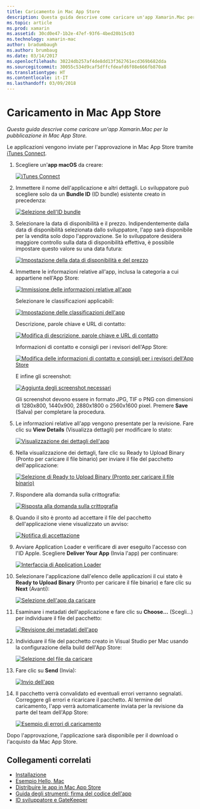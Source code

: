 ```yaml
---
title: Caricamento in Mac App Store
description: Questa guida descrive come caricare un'app Xamarin.Mac per la pubblicazione in Mac App Store.
ms.topic: article
ms.prod: xamarin
ms.assetid: 30cd0e47-1b2e-47ef-93f6-4bed20b15c03
ms.technology: xamarin-mac
author: bradumbaugh
ms.author: brumbaug
ms.date: 03/14/2017
ms.openlocfilehash: 30224db257af4de8dd13f362761ecd369b682dda
ms.sourcegitcommit: 30055c534d9caf5dffcfdeafd6f08e666fb870a8
ms.translationtype: HT
ms.contentlocale: it-IT
ms.lasthandoff: 03/09/2018
---
```

# <a name="upload-to-mac-app-store"></a>Caricamento in Mac App Store

_Questa guida descrive come caricare un'app Xamarin.Mac per la pubblicazione in Mac App Store._

Le applicazioni vengono inviate per l'approvazione in Mac App Store tramite [iTunes Connect](http://itunesconnect.apple.com/).

1. Scegliere un'**app macOS** da creare: 

    [![](uploading-images/image65.png "iTunes Connect")](uploading-images/image65.png#lightbox)

2. Immettere il nome dell'applicazione e altri dettagli. Lo sviluppatore può scegliere solo da un **Bundle ID** (ID bundle) esistente creato in precedenza: 

    [![](uploading-images/image66.png "Selezione dell'ID bundle")](uploading-images/image66.png#lightbox)

3. Selezionare la data di disponibilità e il prezzo. Indipendentemente dalla data di disponibilità selezionata dallo sviluppatore, l'app sarà disponibile per la vendita solo dopo l'approvazione. Se lo sviluppatore desidera maggiore controllo sulla data di disponibilità effettiva, è possibile impostare questo valore su una data futura: 

    [![](uploading-images/image67.png "Impostazione della data di disponibilità e del prezzo")](uploading-images/image67.png#lightbox)

4. Immettere le informazioni relative all'app, inclusa la categoria a cui appartiene nell'App Store: 

    [![](uploading-images/image68.png "Immissione delle informazioni relative all'app")](uploading-images/image68.png#lightbox) 

    Selezionare le classificazioni applicabili: 

    [![](uploading-images/image69.png "Impostazione delle classificazioni dell'app")](uploading-images/image69.png#lightbox) 

    Descrizione, parole chiave e URL di contatto: 

    [![](uploading-images/image70.png "Modifica di descrizione, parole chiave e URL di contatto")](uploading-images/image70.png#lightbox) 

    Informazioni di contatto e consigli per i revisori dell'App Store: 

    [![](uploading-images/image71.png "Modifica delle informazioni di contatto e consigli per i revisori dell'App Store")](uploading-images/image71.png#lightbox) 

    E infine gli screenshot: 

    [![](uploading-images/image72.png "Aggiunta degli screenshot necessari")](uploading-images/image72.png#lightbox) 

    Gli screenshot devono essere in formato JPG, TIF o PNG con dimensioni di 1280x800, 1440x900, 2880x1800 o 2560x1600 pixel. Premere **Save** (Salva) per completare la procedura.

5. Le informazioni relative all'app vengono presentate per la revisione. Fare clic su **View Details** (Visualizza dettagli) per modificare lo stato: 

    [![](uploading-images/image73.png "Visualizzazione dei dettagli dell'app")](uploading-images/image73.png#lightbox)

6. Nella visualizzazione dei dettagli, fare clic su Ready to Upload Binary (Pronto per caricare il file binario) per inviare il file del pacchetto dell'applicazione: 

    [![](uploading-images/image74.png "Selezione di Ready to Upload Binary (Pronto per caricare il file binario)")](uploading-images/image74.png#lightbox)

7. Rispondere alla domanda sulla crittografia: 

    [![](uploading-images/image75.png "Risposta alla domanda sulla crittografia")](uploading-images/image75.png#lightbox)

8. Quando il sito è pronto ad accettare il file del pacchetto dell'applicazione viene visualizzato un avviso: 

    [![](uploading-images/image76.png "Notifica di accettazione")](uploading-images/image76.png#lightbox)

9. Avviare Application Loader e verificare di aver eseguito l'accesso con l'ID Apple.
Scegliere **Deliver Your App** (Invia l'app) per continuare: 

    [![](uploading-images/image77.png "Interfaccia di Application Loader")](uploading-images/image77.png#lightbox)

10. Selezionare l'applicazione dall'elenco delle applicazioni il cui stato è **Ready to Upload Binary** (Pronto per caricare il file binario) e fare clic su **Next** (Avanti): 

    [![](uploading-images/image78.png "Selezione dell'app da caricare")](uploading-images/image78.png#lightbox)

11. Esaminare i metadati dell'applicazione e fare clic su **Choose...**  (Scegli...) per individuare il file del pacchetto: 

    [![](uploading-images/image79.png "Revisione dei metadati dell'app")](uploading-images/image79.png#lightbox)

12. Individuare il file del pacchetto creato in Visual Studio per Mac usando la configurazione della build dell'App Store: 

    [![](uploading-images/image80.png "Selezione del file da caricare")](uploading-images/image80.png#lightbox)

13. Fare clic su **Send** (Invia): 

    [![](uploading-images/image81.png "Invio dell'app")](uploading-images/image81.png#lightbox)

14. Il pacchetto verrà convalidato ed eventuali errori verranno segnalati. Correggere gli errori e ricaricare il pacchetto. Al termine del caricamento, l'app verrà automaticamente inviata per la revisione da parte del team dell'App Store: 

    [![](uploading-images/image82.png "Esempio di errori di caricamento")](uploading-images/image82.png#lightbox)

Dopo l'approvazione, l'applicazione sarà disponibile per il download o l'acquisto da Mac App Store.

## <a name="related-links"></a>Collegamenti correlati

- [Installazione](~//mac/get-started/installation.md)
- [Esempio Hello, Mac](~//mac/get-started/hello-mac.md)
- [Distribuire le app in Mac App Store](https://developer.apple.com/devcenter/mac/checklist/)
- [Guida degli strumenti: firma del codice dell'app](https://developer.apple.com/library/mac/#documentation/ToolsLanguages/Conceptual/OSXWorkflowGuide/CodeSigning/CodeSigning.html)
- [ID sviluppatore e GateKeeper](https://developer.apple.com/resources/developer-id/)
